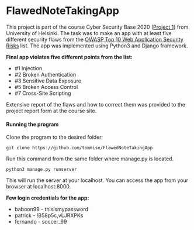# FlawedNoteTakingApp

This project is part of the course Cyber Security Base 2020 ([Project 1](https://cybersecuritybase.mooc.fi/module-3.1)) from University of Helsinki. The task was to make an app with at least five different security flaws from the [OWASP Top 10 Web Application Security Risks](https://owasp.org/www-project-top-ten/) list. The app was implemented using Python3 and Django framework.

**Final app violates five different points from the list:**
- #1 Injection
- #2 Broken Authentication
- #3 Sensitive Data Exposure
- #5 Broken Access Control
- #7 Cross-Site Scripting

Extensive report of the flaws and how to correct them was provided to the project report form at the course site.

#### Running the program

Clone the program to the desired folder:
```
git clone https://github.com/tommise/FlawedNoteTakingApp
```
Run this command from the same folder where manage.py is located.

```
python3 manage.py runserver
```
This will run the server at your localhost. You can access the app from your browser at localhost:8000.

**Few login credentials for the app:**
- baboon99 - thisismypassword
- patrick - !B58p5c,vLJRXPKs
- fernando - soccer_99
